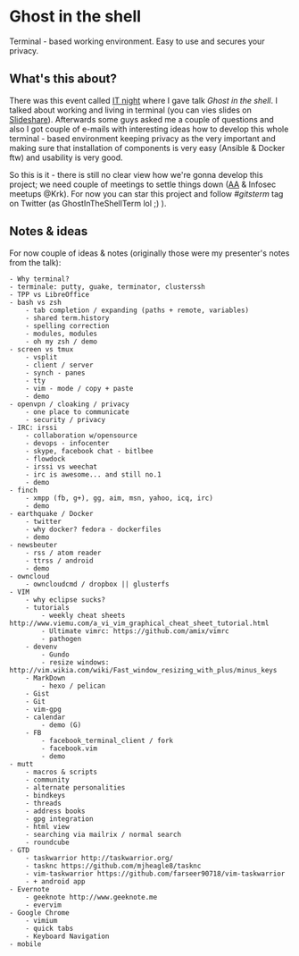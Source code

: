# Ghost in the shell #

Terminal - based working environment. Easy to use and secures your privacy.

## What's this about? ##

There was this event called [IT night](http://nocinformatyka.pl/) where I gave
talk *Ghost in the shell*. I talked about working and living in terminal (you
can vies slides on
[Slideshare](http://www.slideshare.net/d0cent/ghost-intheshell)). Afterwards
some guys asked me a couple of questions and also I got couple of e-mails with
interesting ideas how to develop this whole terminal - based environment
keeping privacy as the very important and making sure that installation of
components is very easy (Ansible & Docker ftw) and usability is very good.

So this is it - there is still no clear view how we're gonna develop this
project; we need couple of meetings to settle things down ([AA](http://www.meetup.com/AnonimowiAdmini/) & Infosec meetups
@Krk). For now you can star this project and follow *#gitsterm* tag on Twitter
(as GhostInTheShellTerm lol ;) ).

## Notes & ideas ##

For now couple of ideas & notes (originally those were my presenter's notes
from the talk):

    - Why terminal?
    - terminale: putty, guake, terminator, clusterssh
    - TPP vs LibreOffice
    - bash vs zsh
        - tab completion / expanding (paths + remote, variables)
        - shared term.history
        - spelling correction
        - modules, modules
        - oh my zsh / demo
    - screen vs tmux
        - vsplit
        - client / server
        - synch - panes
        - tty
        - vim - mode / copy + paste
        - demo
    - openvpn / cloaking / privacy
        - one place to communicate
        - security / privacy
    - IRC: irssi
        - collaboration w/opensource
        - devops - infocenter
        - skype, facebook chat - bitlbee
        - flowdock
        - irssi vs weechat
        - irc is awesome... and still no.1
        - demo
    - finch
        - xmpp (fb, g+), gg, aim, msn, yahoo, icq, irc)
        - demo
    - earthquake / Docker
        - twitter
        - why docker? fedora - dockerfiles
        - demo
    - newsbeuter
        - rss / atom reader
        - ttrss / android
        - demo
    - owncloud
        - owncloudcmd / dropbox || glusterfs
    - VIM
        - why eclipse sucks?
        - tutorials
            - weekly cheat sheets http://www.viemu.com/a_vi_vim_graphical_cheat_sheet_tutorial.html
            - Ultimate vimrc: https://github.com/amix/vimrc
            - pathogen
        - devenv
            - Gundo
            - resize windows: http://vim.wikia.com/wiki/Fast_window_resizing_with_plus/minus_keys
        - MarkDown
            - hexo / pelican
        - Gist
        - Git
        - vim-gpg
        - calendar
            - demo (G)
        - FB
            - facebook_terminal_client / fork
            - facebook.vim
            - demo
    - mutt
        - macros & scripts
        - community
        - alternate personalities
        - bindkeys
        - threads
        - address books
        - gpg integration
        - html view
        - searching via mailrix / normal search
        - roundcube
    - GTD 
        - taskwarrior http://taskwarrior.org/
        - tasknc https://github.com/mjheagle8/tasknc
        - vim-taskwarrior https://github.com/farseer90718/vim-taskwarrior
        - + android app
    - Evernote
        - geeknote http://www.geeknote.me
        - evervim
    - Google Chrome
        - vimium
        - quick tabs
        - Keyboard Navigation
    - mobile
